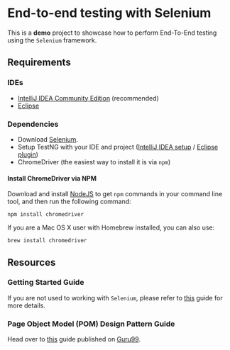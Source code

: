 # End-to-end testing with Selenium

This is a **demo** project to showcase how to perform End-To-End testing using the `Selenium` 
framework.

## Requirements

### IDEs

- [IntelliJ IDEA Community Edition](https://www.jetbrains.com/idea/download/#section=windows) (recommended)
- [Eclipse](http://www.eclipse.org/downloads/)

### Dependencies

- Download [Selenium](http://www.seleniumhq.org/download/).
- Setup TestNG with your IDE and project ([IntelliJ IDEA setup](https://www.jetbrains.com/help/idea/configuring-testing-libraries.html)
/ [Eclipse plugin](http://marketplace.eclipse.org/content/testng-eclipse))
- ChromeDriver (the easiest way to install it is via `npm`)

#### Install ChromeDriver via NPM

Download and install [NodeJS](https://nodejs.org/en/download/) to get `npm` commands in your command line tool, and then
run the following command:

`npm install chromedriver`

If you are a Mac OS X user with Homebrew installed, you can also use:

`brew install chromedriver`

## Resources

### Getting Started Guide

If you are not used to working with `Selenium`, please refer to [this](https://github.com/SeleniumHQ/selenium/wiki/Getting-Started) 
guide for more details.

### Page Object Model (POM) Design Pattern Guide

Head over to [this](https://www.guru99.com/page-object-model-pom-page-factory-in-selenium-ultimate-guide.html)
guide published on [Guru99](https://www.guru99.com).